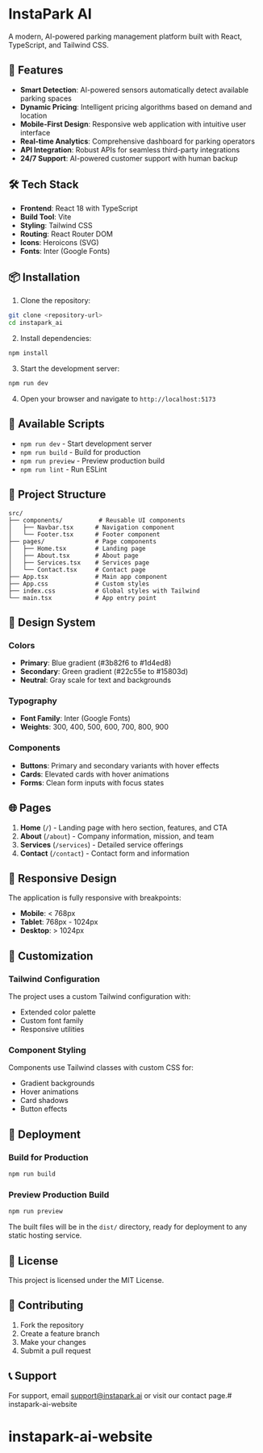 # InstaPark AI

A modern, AI-powered parking management platform built with React, TypeScript, and Tailwind CSS.

## 🚀 Features

- **Smart Detection**: AI-powered sensors automatically detect available parking spaces
- **Dynamic Pricing**: Intelligent pricing algorithms based on demand and location
- **Mobile-First Design**: Responsive web application with intuitive user interface
- **Real-time Analytics**: Comprehensive dashboard for parking operators
- **API Integration**: Robust APIs for seamless third-party integrations
- **24/7 Support**: AI-powered customer support with human backup

## 🛠️ Tech Stack

- **Frontend**: React 18 with TypeScript
- **Build Tool**: Vite
- **Styling**: Tailwind CSS
- **Routing**: React Router DOM
- **Icons**: Heroicons (SVG)
- **Fonts**: Inter (Google Fonts)

## 📦 Installation

1. Clone the repository:
```bash
git clone <repository-url>
cd instapark_ai
```

2. Install dependencies:
```bash
npm install
```

3. Start the development server:
```bash
npm run dev
```

4. Open your browser and navigate to `http://localhost:5173`

## 🚀 Available Scripts

- `npm run dev` - Start development server
- `npm run build` - Build for production
- `npm run preview` - Preview production build
- `npm run lint` - Run ESLint

## 📁 Project Structure

```
src/
├── components/          # Reusable UI components
│   ├── Navbar.tsx      # Navigation component
│   └── Footer.tsx      # Footer component
├── pages/              # Page components
│   ├── Home.tsx        # Landing page
│   ├── About.tsx       # About page
│   ├── Services.tsx    # Services page
│   └── Contact.tsx     # Contact page
├── App.tsx             # Main app component
├── App.css             # Custom styles
├── index.css           # Global styles with Tailwind
└── main.tsx            # App entry point
```

## 🎨 Design System

### Colors
- **Primary**: Blue gradient (#3b82f6 to #1d4ed8)
- **Secondary**: Green gradient (#22c55e to #15803d)
- **Neutral**: Gray scale for text and backgrounds

### Typography
- **Font Family**: Inter (Google Fonts)
- **Weights**: 300, 400, 500, 600, 700, 800, 900

### Components
- **Buttons**: Primary and secondary variants with hover effects
- **Cards**: Elevated cards with hover animations
- **Forms**: Clean form inputs with focus states

## 🌐 Pages

1. **Home** (`/`) - Landing page with hero section, features, and CTA
2. **About** (`/about`) - Company information, mission, and team
3. **Services** (`/services`) - Detailed service offerings
4. **Contact** (`/contact`) - Contact form and information

## 📱 Responsive Design

The application is fully responsive with breakpoints:
- **Mobile**: < 768px
- **Tablet**: 768px - 1024px
- **Desktop**: > 1024px

## 🔧 Customization

### Tailwind Configuration
The project uses a custom Tailwind configuration with:
- Extended color palette
- Custom font family
- Responsive utilities

### Component Styling
Components use Tailwind classes with custom CSS for:
- Gradient backgrounds
- Hover animations
- Card shadows
- Button effects

## 🚀 Deployment

### Build for Production
```bash
npm run build
```

### Preview Production Build
```bash
npm run preview
```

The built files will be in the `dist/` directory, ready for deployment to any static hosting service.

## 📄 License

This project is licensed under the MIT License.

## 🤝 Contributing

1. Fork the repository
2. Create a feature branch
3. Make your changes
4. Submit a pull request

## 📞 Support

For support, email support@instapark.ai or visit our contact page.# instapark-ai-website
# instapark-ai-website

